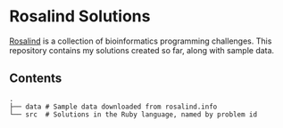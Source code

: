 # Rosalind Solutions

[Rosalind](http://rosalind.info/) is a collection of bioinformatics programming challenges. This
repository contains my solutions created so far, along with sample data.

## Contents

    .
    ├── data # Sample data downloaded from rosalind.info
    └── src  # Solutions in the Ruby language, named by problem id
